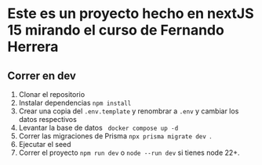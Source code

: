 # Este es un proyecto hecho en nextJS 15 mirando el curso de Fernando Herrera

## Correr en dev

1. Clonar el repositorio
2. Instalar dependencias ```npm install```
3. Crear una copia del ```.env.template``` y renombrar a ``` .env ``` y cambiar los datos respectivos
4. Levantar la base de datos ``` docker compose up -d```
5. Correr las migraciones de Prisma ```npx prisma migrate dev ```.
6. Ejecutar el seed
7. Correr el proyecto ```npm run dev``` o ```node --run dev``` si tienes node 22+.
 